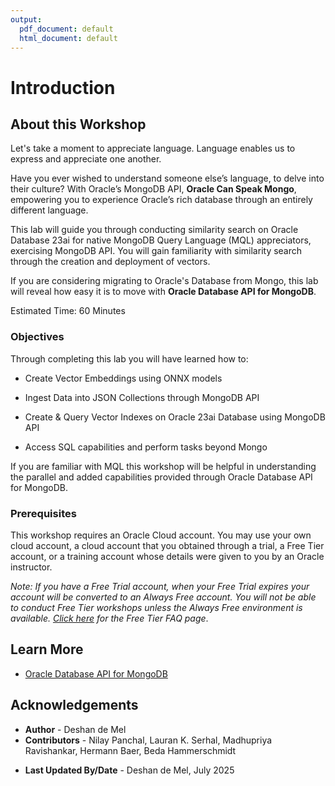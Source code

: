 ```yaml
---
output: 
  pdf_document: default
  html_document: default
---
```



# Introduction

## **About this Workshop**

Let's take a moment to appreciate language. Language enables us to express and appreciate one another.

Have you ever wished to understand someone else’s language, to delve into their culture? With Oracle’s MongoDB API, **Oracle Can Speak Mongo**, empowering you to experience Oracle’s rich database through an entirely different language.

This lab will guide you through conducting similarity search on Oracle Database 23ai for native MongoDB Query Language (MQL) appreciators, exercising MongoDB API. You will gain familiarity with similarity search through the creation and deployment of vectors.

If you are considering migrating to Oracle's Database from Mongo, this lab will reveal how easy it is to move with **Oracle Database API for MongoDB**. 



Estimated Time: 60 Minutes


### Objectives


Through completing this lab you will have learned how to:


* Create Vector Embeddings using ONNX models


* Ingest Data into JSON Collections through MongoDB API


* Create & Query Vector Indexes on Oracle 23ai Database using MongoDB API


* Access SQL capabilities and perform tasks beyond Mongo


If you are familiar with MQL this workshop will be helpful in understanding the parallel and added capabilities provided through Oracle Database API for MongoDB.


### Prerequisites


This workshop requires an Oracle Cloud account. You may use your own cloud account, a cloud account that you obtained through a trial, a Free Tier account, or a training account whose details were given to you by an Oracle instructor.


*Note: If you have a Free Trial account, when your Free Trial expires your account will be converted to an Always Free account. You will not be able to conduct Free Tier workshops unless the Always Free environment is available. [Click here](https://www.oracle.com/cloud/free/faq/) for the Free Tier FAQ page*.


## Learn More


* [Oracle Database API for MongoDB](https://blogs.oracle.com/database/post/mongodb-api)


## Acknowledgements


* **Author** - Deshan de Mel
* **Contributors** -  Nilay Panchal, Lauran K. Serhal, Madhupriya Ravishankar, Hermann Baer, Beda Hammerschmidt
- **Last Updated By/Date** - Deshan de Mel, July 2025
